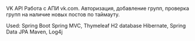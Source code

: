 VK API
Работа с АПИ vk.com.
Авторизация, добавление групп, проверка групп на наличие новых постов по таймауту.

Used:
Spring Boot
Spring MVC, Thymeleaf
H2 database
Hibernate, Spring Data JPA
Maven, Log4j

